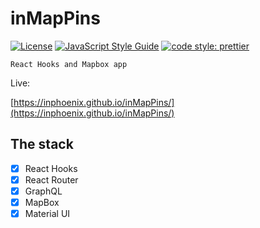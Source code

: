 # inMapPins

[![License](https://img.shields.io/badge/license-MIT-blue.svg?style=flat-square)](https://github.com/inPhoenix/)
[![JavaScript Style Guide](https://img.shields.io/badge/code_style-standard-brightgreen.svg)](https://standardjs.com)
[![code style: prettier](https://img.shields.io/badge/code_style-prettier-ff69b4.svg?style=flat-square)](https://github.com/prettier/prettier)

    React Hooks and Mapbox app
   

Live:

[https://inphoenix.github.io/inMapPins/](https://inphoenix.github.io/inMapPins/)

## The stack
- [x] React Hooks
- [x] React Router
- [x] GraphQL
- [x] MapBox
- [x] Material UI
